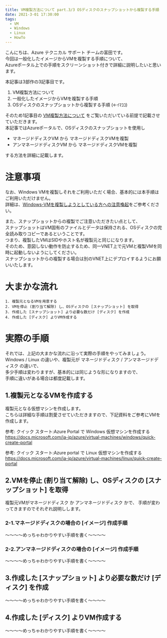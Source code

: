 ```yaml
---
title: VM複製方法について part.3/3 OSディスクのスナップショットから複製する手順
date: 2021-3-01 17:30:00
tags:
  - VM
  - Windows
  - Linux
  - HowTo
---
```


こんにちは、Azure テクニカル サポート チームの富田です。  
今回は一般化したイメージからVMを複製する手順について、  
Azureポータル上での手順をスクリーンショット付きで詳細に説明したいと思います。  

本記事は3部作の3記事目です。  

1. VM複製方法について 
2. 一般化したイメージからVMを複製する手順
3. OSディスクのスナップショットから複製する手順 (←ｲﾏｺｺ)

そのため1記事目の <a href="../vm-replica-1">VM複製方法について</a> をご覧いただいている前提で記載させていただきます。  
本記事ではAzureポータルで、OSディスクのスナップショットを使用し 

 - マネージドディスクVM から マネージドディスクVMを複製  
 - アンマネージドディスクVM から マネージドディスクVMを複製 

する方法を詳細に記載します。

# 注意事項

なお、Windows VMを複製しそれをご利用いただく場合、基本的には本手順はご利用いただけません。  
詳細は、<a href="../vm-replica-1/#Windows-VMを複製しようとしている方への注意喚起">Windows-VMを複製しようとしている方への注意喚起</a>をご参考ください。  


また、スナップショットからの複製でご注意いただきたい点として、  
スナップショットはVM固有のファイルとデータは保持される、OSディスクの完全読み取りコピーであるということです。  
つまり、複製したVMはSIDやホスト名が複製元と同じになります。  
そのため、意図しない動作を防止するため、同一VNET上で元VMと複製VMを同時に起動しないようにしてください。  
スナップショットからの複製する場合は別のVNET上にデプロイするようにお願いいたします。  


# 大まかな流れ

	1. 複製元となるVMを用意する
	2. VMを停止 (割り当て解除) し、OSディスクの [スナップショット] を取得
	3. 作成した [スナップショット] より必要な数だけ [ディスク] を作成
	4. 作成した [ディスク] よりVM作成する

# 実際の手順

それでは、上記の大まかな流れに沿って実際の手順をやってみましょう。  
Windows / Linux の違いや、複製元が マネージドディスク / アンマネージドディスク の違いで、  
多少手順は変わりますが、基本的には同じような形になりますので、  
手順に違いがある場合は都度記載します。  

## 1.複製元となるVMを作成する

複製元となる仮想マシンを作成します。  
こちらは詳細な手順は割愛させていただきますので、下記資料をご参考にVMを作成します。  

参考: クイック スタート:Azure Portal で Windows 仮想マシンを作成する  
https://docs.microsoft.com/ja-jp/azure/virtual-machines/windows/quick-create-portal

参考: クイック スタート:Azure portal で Linux 仮想マシンを作成する  
https://docs.microsoft.com/ja-jp/azure/virtual-machines/linux/quick-create-portal

## 2.VMを停止 (割り当て解除) し、OSディスクの [スナップショット] を取得

複製元VMがマネージドディスク か アンマネージドディスク かで、
手順が変わってきますのでそれぞれ説明しします。

### 2-1.マネージドディスクの場合の [イメージ] 作成手順

～～～～めっちゃわかりやすい手順を書く～～～～

### 2-2.アンマネージドディスクの場合の [イメージ] 作成手順

～～～～めっちゃわかりやすい手順を書く～～～～

## 3.作成した [スナップショット] より必要な数だけ [ディスク] を作成

～～～～めっちゃわかりやすい手順を書く～～～～

## 4.作成した [ディスク] よりVM作成する

～～～～めっちゃわかりやすい手順を書く～～～～

